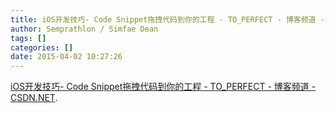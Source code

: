 ```yaml
---
title: iOS开发技巧- Code Snippet拖拽代码到你的工程 - TO_PERFECT - 博客频道 - CSDN NET
author: Semprathlon / Simfae Dean
tags: []
categories: []
date: 2015-04-02 10:27:26
---
```

<a href='http://blog.csdn.net/yangbingbinga/article/details/42890571'>iOS开发技巧- Code Snippet拖拽代码到你的工程 - TO_PERFECT - 博客频道 - CSDN.NET</a>.